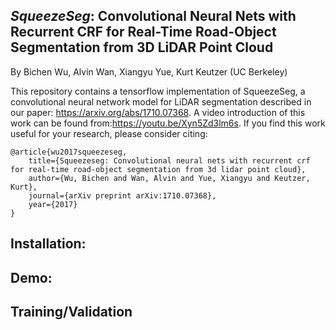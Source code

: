 ## _SqueezeSeg_: Convolutional Neural Nets with Recurrent CRF for Real-Time Road-Object Segmentation from 3D LiDAR Point Cloud

By Bichen Wu, Alvin Wan, Xiangyu Yue, Kurt Keutzer (UC Berkeley)

This repository contains a tensorflow implementation of SqueezeSeg, a convolutional neural network model for LiDAR segmentation described in our paper: https://arxiv.org/abs/1710.07368. A video introduction of this work can be found from:https://youtu.be/Xyn5Zd3lm6s. If you find this work useful for your research, please consider citing:

    @article{wu2017squeezeseg,
        title={Squeezeseg: Convolutional neural nets with recurrent crf for real-time road-object segmentation from 3d lidar point cloud},
        author={Wu, Bichen and Wan, Alvin and Yue, Xiangyu and Keutzer, Kurt},
        journal={arXiv preprint arXiv:1710.07368},
        year={2017}
    }

## 

## Installation:

## Demo:

## Training/Validation

